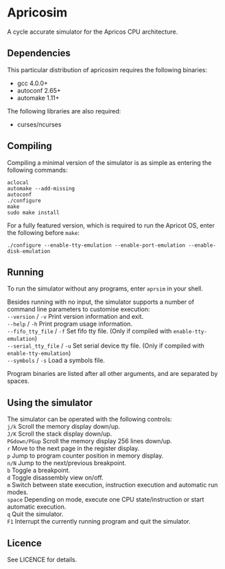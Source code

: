 Apricosim
=========

A cycle accurate simulator for the Apricos CPU architecture.



Dependencies
------------

This particular distribution of apricosim requires the following binaries:

- gcc 4.0.0+
- autoconf 2.65+
- automake 1.11+


The following libraries are also required:

- curses/ncurses


Compiling
---------

Compiling a minimal version of the simulator is as simple as entering the following commands:
```
aclocal
automake --add-missing
autoconf
./configure
make
sudo make install
```

For a fully featured version, which is required to run the Apricot OS, enter the following before `make`:
```
./configure --enable-tty-emulation --enable-port-emulation --enable-disk-emulation
```

Running
-------

To run the simulator without any programs, enter `aprsim` in your shell.

Besides running with no input, the simulator supports a number of command line parameters to customise execution:  
`--version`          /  `-v`   Print version information and exit.  
`--help`             /  `-h`   Print program usage information.  
`--fifo_tty_file`    /  `-f`   Set fifo tty file. (Only if compiled with `enable-tty-emulation`)  
`--serial_tty_file`  /  `-u`   Set serial device tty file. (Only if compiled with `enable-tty-emulation`)  
`--symbols`          /  `-s`   Load a symbols file.  

Program binaries are listed after all other arguments, and are separated by spaces.


Using the simulator
-------------------

The simulator can be operated with the following controls:  
`j/k`         Scroll the memory display down/up.  
`J/K`         Scroll the stack display down/up.  
`PGdown/PGup` Scroll the memory display 256 lines down/up.  
`r`           Move to the next page in the register display.  
`p`           Jump to program counter position in memory display.  
`n/N`         Jump to the next/previous breakpoint.  
`b`           Toggle a breakpoint.  
`d`           Toggle disassembly view on/off.  
`m`           Switch between state execution, instruction execution and automatic run modes.  
`space`       Depending on mode, execute one CPU state/instruction or start automatic execution.  
`q`           Quit the simulator.  
`F1`          Interrupt the currently running program and quit the simulator.


Licence
-------

See LICENCE for details.
